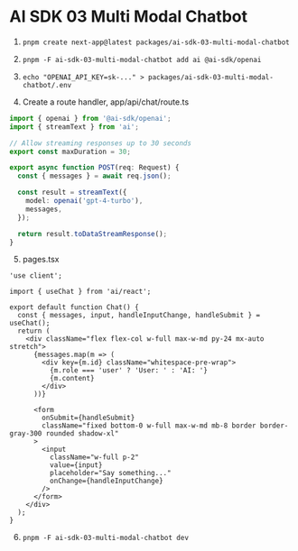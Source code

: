 # AI SDK 03 Multi Modal Chatbot

1. `pnpm create next-app@latest packages/ai-sdk-03-multi-modal-chatbot`

2. `pnpm -F ai-sdk-03-multi-modal-chatbot add ai @ai-sdk/openai`

3. `echo "OPENAI_API_KEY=sk-..." > packages/ai-sdk-03-multi-modal-chatbot/.env`

4. Create a route handler, app/api/chat/route.ts

```ts
import { openai } from '@ai-sdk/openai';
import { streamText } from 'ai';

// Allow streaming responses up to 30 seconds
export const maxDuration = 30;

export async function POST(req: Request) {
  const { messages } = await req.json();

  const result = streamText({
    model: openai('gpt-4-turbo'),
    messages,
  });

  return result.toDataStreamResponse();
}
```


5. pages.tsx

```tsx
'use client';

import { useChat } from 'ai/react';

export default function Chat() {
  const { messages, input, handleInputChange, handleSubmit } = useChat();
  return (
    <div className="flex flex-col w-full max-w-md py-24 mx-auto stretch">
      {messages.map(m => (
        <div key={m.id} className="whitespace-pre-wrap">
          {m.role === 'user' ? 'User: ' : 'AI: '}
          {m.content}
        </div>
      ))}

      <form
        onSubmit={handleSubmit}
        className="fixed bottom-0 w-full max-w-md mb-8 border border-gray-300 rounded shadow-xl"
      >
        <input
          className="w-full p-2"
          value={input}
          placeholder="Say something..."
          onChange={handleInputChange}
        />
      </form>
    </div>
  );
}
```

6. `pnpm -F ai-sdk-03-multi-modal-chatbot dev`
